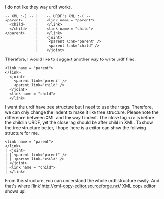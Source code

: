 I do not like they way urdf works.
```
-- XML :-) -- |    -- URDF's XML :-( --
<parent>      |    <link name = "parent">
  <child>     |    </link>
  </child>    |    <link name = "child">
</parent>     |    </link>
              |    <joint>
              |     <parent link="parent" />
              |     <parent link="child" />
              |    </joint>
```
Therefore, I would like to suggest another way to write urdf files.
```
<link name = "parent">
</link>
  <joint>
    <parent link="parent" />
    <parent link="child" />
  </joint>
  <link name = "child">
  </link>
```
I want the urdf have tree structure but I need to use their tags. Therefore, we can only change the indent to make it like tree structure. Please note the difference between XML and the way I indent. The close tag </> is before the child in URDF, yet the close tag should be after child in XML. To show the tree structure better, I hope there is a editor can show the follwing structure for me. 
```
<link name = "parent">
</link>
| <joint>
| | <parent link="parent" />
| | <parent link="child" />
| </joint>
| <link name = "child">
| </link>
```
From this structure, you can understand the whole urdf structure easily. And that's where [link]http://xml-copy-editor.sourceforge.net/ XML copy editor shows up!



